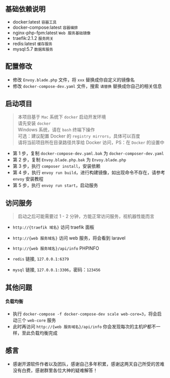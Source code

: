## 基础依赖说明

- docker:latest `容器工具`
- docker-compose:latest `容器编排`
- nginx-php-fpm:latest `Web 服务基础镜像`
- traefik:2.1.2 `服务网关`
- redis:latest `缓存服务`
- mysql:5.7 `数据库服务`

## 配置修改

- 修改 `Envoy.blade.php` 文件，将 `xxx` 替换成你自定义的镜像名
- 修改 `docker-compose-dev.yaml` 文件，搜索 `请替换` 替换成你自己的相关信息

## 启动项目

> 本项目基于 `Mac` 系统下 `docker` 启动开发环境 <br />
> 请先安装 `docker` <br />
> Windows 系统，请在 `bash` 终端下操作 <br />
> 可选：建议配置 Docker 的 `registry mirrors`，具体可以百度 <br />
> 请将当前项目所在目录路径共享给 Docker 访问，PS：在 `Docker` 的设置中

- 第 1 步，复制 `docker-compose-dev.yaml.bak` 为 `docker-composer-dev.yaml`
- 第 2 步，复制 `Envoy.blade.php.bak` 为 `Envoy.blade.php`
- 第 3 步，执行 `composer install`，安装依赖
- 第 4 步，执行 `envoy run build`，进行构建镜像，如出现命令不存在，请参考 `envoy` 安装教程
- 第 5 步，执行 `envoy run start`，启动服务
    
## 访问服务

> 启动之后可能需要过 1 - 2 分钟，方能正常访问服务，视机器性能而言

- `http://{traefik 域名}` 访问 traefik 面板
- `http://{web 服务域名}` 访问 web 服务，将会看到 laravel
- `http://{web 服务域名}/api/info` PHPINFO
 
- `redis` 链接, `127.0.0.1:6379`
- `mysql` 链接, `127.0.0.1:3306`，密码：`123456`

## 其他问题

#### 负载均衡
- 执行 `docker-compose -f docker-compose-dev scale web-core=3`，将会启动三个 `web-core` 服务
- 此时再访问 `http://{web 服务域名}/api/info` 你会发现每次的主机IP都不一样，至此负载均衡完成

## 感言
- 感谢开源软件作者以及团队，感谢自己多年积累，感谢这两天自己所受的苦难没有白费，感谢群里各位大神的疑难解答！
